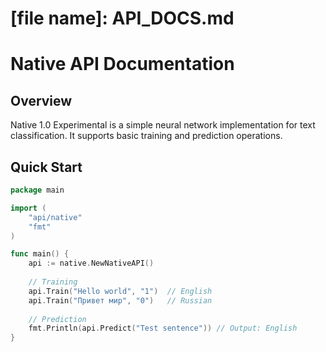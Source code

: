 # [file name]: API_DOCS.md
# Native API Documentation

## Overview
Native 1.0 Experimental is a simple neural network implementation for text classification. It supports basic training and prediction operations.

## Quick Start

```go
package main

import (
	"api/native"
	"fmt"
)

func main() {
	api := native.NewNativeAPI()
	
	// Training
	api.Train("Hello world", "1")  // English
	api.Train("Привет мир", "0")   // Russian
	
	// Prediction
	fmt.Println(api.Predict("Test sentence")) // Output: English
}
